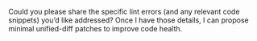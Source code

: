Could you please share the specific lint errors (and any relevant code snippets) you’d like addressed? Once I have those details, I can propose minimal unified-diff patches to improve code health.